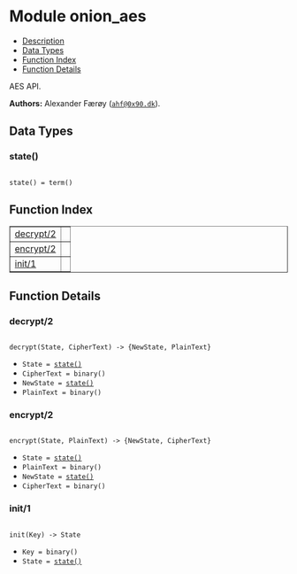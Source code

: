 

# Module onion_aes #
* [Description](#description)
* [Data Types](#types)
* [Function Index](#index)
* [Function Details](#functions)

AES API.

__Authors:__ Alexander Færøy ([`ahf@0x90.dk`](mailto:ahf@0x90.dk)).

<a name="types"></a>

## Data Types ##




### <a name="type-state">state()</a> ###


<pre><code>
state() = term()
</code></pre>

<a name="index"></a>

## Function Index ##


<table width="100%" border="1" cellspacing="0" cellpadding="2" summary="function index"><tr><td valign="top"><a href="#decrypt-2">decrypt/2</a></td><td></td></tr><tr><td valign="top"><a href="#encrypt-2">encrypt/2</a></td><td></td></tr><tr><td valign="top"><a href="#init-1">init/1</a></td><td></td></tr></table>


<a name="functions"></a>

## Function Details ##

<a name="decrypt-2"></a>

### decrypt/2 ###

<pre><code>
decrypt(State, CipherText) -&gt; {NewState, PlainText}
</code></pre>

<ul class="definitions"><li><code>State = <a href="#type-state">state()</a></code></li><li><code>CipherText = binary()</code></li><li><code>NewState = <a href="#type-state">state()</a></code></li><li><code>PlainText = binary()</code></li></ul>

<a name="encrypt-2"></a>

### encrypt/2 ###

<pre><code>
encrypt(State, PlainText) -&gt; {NewState, CipherText}
</code></pre>

<ul class="definitions"><li><code>State = <a href="#type-state">state()</a></code></li><li><code>PlainText = binary()</code></li><li><code>NewState = <a href="#type-state">state()</a></code></li><li><code>CipherText = binary()</code></li></ul>

<a name="init-1"></a>

### init/1 ###

<pre><code>
init(Key) -&gt; State
</code></pre>

<ul class="definitions"><li><code>Key = binary()</code></li><li><code>State = <a href="#type-state">state()</a></code></li></ul>

